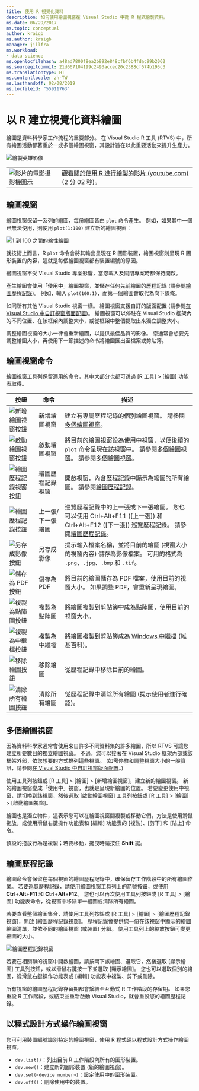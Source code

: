 ```yaml
---
title: 使用 R 視覺化資料
description: 如何使用繪圖視窗在 Visual Studio 中從 R 程式繪製資料。
ms.date: 06/29/2017
ms.topic: conceptual
author: kraigb
ms.author: kraigb
manager: jillfra
ms.workload:
- data-science
ms.openlocfilehash: a48ad7800f8ea2b992e848cfbf6b4fdac99b2062
ms.sourcegitcommit: 21d667104199c2493accec20c2388cf674b195c3
ms.translationtype: HT
ms.contentlocale: zh-TW
ms.lasthandoff: 02/08/2019
ms.locfileid: "55911763"
---
```

# <a name="create-visual-data-plots-with-r"></a>以 R 建立視覺化資料繪圖

繪圖是資料科學家工作流程的重要部分。 在 Visual Studio R 工具 (RTVS) 中，所有繪圖活動都著重於一或多個繪圖視窗，其設計旨在以此重要活動來提升生產力。

![繪製英雄影像](media/plotting-hero-image.png)

|   |   |
|---|---|
| ![影片的電影攝影機圖示](../install/media/video-icon.png "觀看影片") | [觀看關於使用 R 進行繪製的影片 (youtube.com)](https://www.youtube.com/watch?v=ZTbKmz5RSgY) (2 分 02 秒)。 |

## <a name="the-plot-window"></a>繪圖視窗

繪圖視窗保留一系列的繪圖，每份繪圖皆由 `plot` 命令產生。 例如，如果其中一個已無法使用，則使用 `plot(1:100)` 建立新的繪圖視窗︰

![1 到 100 之間的線性繪圖](media/plotting-1-to-100.png)

就技術上而言，R `plot` 命令會將其輸出呈現在 R 圖形裝置，繪圖視窗則呈現 R 圖形裝置的內容，這就是每個繪圖視窗都有裝置編號的原因。

繪圖視窗不受 Visual Studio 專案影響，當您載入及關閉專案時都保持開啟。

產生繪圖會使用「使用中」繪圖視窗，並儲存任何先前繪圖的歷程記錄 (請參閱[繪圖歷程記錄](#plot-history))。 例如，輸入 `plot(100:1)`，而第一個繪圖會取代為向下線條。

如同所有其他 Visual Studio 視窗一樣。 繪圖視窗支援自訂的版面配置 (請參閱[在 Visual Studio 中自訂視窗版面配置](../ide/customizing-window-layouts-in-visual-studio.md))。 繪圖視窗可以停駐在 Visual Studio 框架內的不同位置、在該框架內調整大小，或從框架中整個提取出來獨立調整大小。

調整繪圖視窗的大小一律會重新繪圖，以提供最佳品質的影像。 您通常會想要先調整繪圖大小，再使用下一節描述的命令將繪圖匯出至檔案或剪貼簿。

## <a name="plot-window-commands"></a>繪圖視窗命令

繪圖視窗工具列保留適用的命令，其中大部分也都可透過 [R 工具] > [繪圖] 功能表取得。

| 按鈕 | 命令 | 描述 |
| --- | --- | --- |
| ![新增繪圖視窗按鈕](media/plotting-toolbar-01-new-plot-window.png) | 新增繪圖視窗 | 建立有專屬歷程記錄的個別繪圖視窗。 請參閱[多個繪圖視窗](#multiple-plot-windows)。 |
| ![啟動繪圖視窗按鈕](media/plotting-toolbar-02-activate-plot-window.png) | 啟動繪圖視窗 | 將目前的繪圖視窗設為使用中視窗，以便後續的 `plot` 命令呈現在該視窗中。 請參閱[多個繪圖視窗](#multiple-plot-windows)。 請參閱[多個繪圖視窗](#multiple-plot-windows)。 |
| ![繪圖歷程記錄視窗按鈕](media/plotting-toolbar-03-plot-history.png) | 繪圖歷程記錄視窗 | 開啟視窗，內含歷程記錄中顯示為縮圖的所有繪圖。 請參閱[繪圖歷程記錄](#plot-history)。 |
| ![繪圖歷程記錄按鈕](media/plotting-toolbar-04-plot-history-arrows.png) | 上一張/下一張繪圖 |  巡覽歷程記錄中的上一張或下一張繪圖。 您也可以使用 Ctrl+Alt+F11 ([上一張]) 和 Ctrl+Alt+F12 ([下一張]) 巡覽歷程記錄。 請參閱[繪圖歷程記錄](#plot-history)。 |
| ![另存成影像按鈕](media/plotting-toolbar-05-save-as-image.png)| 另存成影像 | 提示輸入檔案名稱，並將目前的繪圖 (視窗大小的視窗內容) 儲存為影像檔案。 可用的格式為 `.png`、`.jpg`、`.bmp` 和 `.tif`。 |
| ![儲存為 PDF 按鈕](media/plotting-toolbar-06-save-as-pdf.png)| 儲存為 PDF | 將目前的繪圖儲存為 PDF 檔案，使用目前的視窗大小。 如果調整 PDF，會重新呈現繪圖。 |
| ![複製為點陣圖按鈕](media/plotting-toolbar-07-copy-as-bitmap.png)| 複製為點陣圖 | 將繪圖複製到剪貼簿中成為點陣圖，使用目前的視窗大小。 |
| ![複製為中繼檔按鈕](media/plotting-toolbar-08-copy-as-metafile.png)| 複製為中繼檔 | 將繪圖複製到剪貼簿成為 [Windows 中繼檔](https://en.wikipedia.org/wiki/Windows_Metafile) (維基百科)。 |
| ![移除繪圖按鈕](media/plotting-toolbar-09-remove-plot.png)| 移除繪圖 | 從歷程記錄中移除目前的繪圖。 |
| ![清除所有繪圖按鈕](media/plotting-toolbar-10-clear-all-plots.png) | 清除所有繪圖 | 從歷程記錄中清除所有繪圖 (提示使用者進行確認)。 |

## <a name="multiple-plot-windows"></a>多個繪圖視窗

因為資料科學家通常會使用來自許多不同資料集的許多繪圖，所以 RTVS 可讓您建立所要數目的獨立繪圖視窗。 不過，您可以接著在 Visual Studio 框架內部或該框架外部，依您想要的方式排列這些視窗。 (如需停駐和調整視窗大小的一般資訊，請參閱[在 Visual Studio 中自訂視窗版面配置](../ide/customizing-window-layouts-in-visual-studio.md)。)

使用工具列按鈕或 [R 工具] > [繪圖] > [新增繪圖視窗]，建立新的繪圖視窗。 新的繪圖視窗變成「使用中」視窗，也就是呈現新繪圖的位置。 若要變更使用中視窗，請切換到該視窗，然後選取 [啟動繪圖視窗] 工具列按鈕或 [R 工具] > [繪圖] > [啟動繪圖視窗]。

繪圖也是獨立物件，這表示您可以在繪圖視窗間複製或移動它們，方法是使用滑鼠拖放，或使用滑鼠右鍵操作功能表和 [編輯] 功能表的 [複製]、[剪下] 和 [貼上] 命令。

預設的拖放行為是複製；若要移動，拖曳時請按住 **Shift** 鍵。

## <a name="plot-history"></a>繪圖歷程記錄

繪圖命令會保留在每個視窗的繪圖歷程記錄中，確保留存工作階段中的所有繪圖作業。 若要巡覽歷程記錄，請使用繪圖視窗工具列上的箭號按鈕，或使用 **Ctrl**+**Alt**+**F11** 和 **Ctrl**+**Alt**+**F12**。 您也可以再次使用工具列按鈕或 [R 工具] > [繪圖] 功能表命令，從視窗中移除單一繪圖或清除所有繪圖。

若要查看整個繪圖集合，請使用工具列按鈕或 [R 工具] > [繪圖] > [繪圖歷程記錄視窗]，開啟 [繪圖歷程記錄視窗]。
歷程記錄會提供您一份在該視窗中顯示的繪圖縮圖清單，並依不同的繪圖視窗 (或裝置) 分組。 使用工具列上的縮放按鈕可變更縮圖的大小。

![繪圖歷程記錄視窗](media/plotting-plot-history-window.png)

若要在相關聯的視窗中開啟繪圖，請按兩下該繪圖、選取它，然後選取 [顯示繪圖] 工具列按鈕，或以滑鼠右鍵按一下並選取 [顯示繪圖]。 您也可以選取個別的繪圖，從滑鼠右鍵操作功能表或 [編輯] 功能表中複製、剪下或刪除。

所有視窗的繪圖歷程記錄存留期都會繫結至互動式 R 工作階段的存留期。 如果您重設 R 工作階段，或結束並重新啟動 Visual Studio，就會重設您的繪圖歷程記錄。

## <a name="programmatically-manipulate-plot-windows"></a>以程式設計方式操作繪圖視窗

您可利用裝置編號識別特定的繪圖視窗，使用 R 程式碼以程式設計方式操作繪圖視窗。

- `dev.list()`：列出目前 R 工作階段內所有的圖形裝置。
- `dev.new()`：建立新的圖形裝置 (新的繪圖視窗)。
- `dev.set(<device number>)`：設定使用中的圖形裝置。
- `dev.off()`：刪除使用中的裝置。
